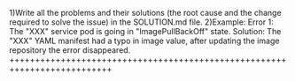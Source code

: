 1)Write all the problems and their solutions (the root cause and the change required to solve the issue) in the SOLUTION.md file.
2)Example: Error 1: The "XXX" service pod is going in "ImagePullBackOff" state. Solution: The "XXX" YAML manifest had a typo in image value, after updating the image repository the error disappeared.
++++++++++++++++++++++++++++++++++++++++++++++++++++++++++++++++++++++++++
